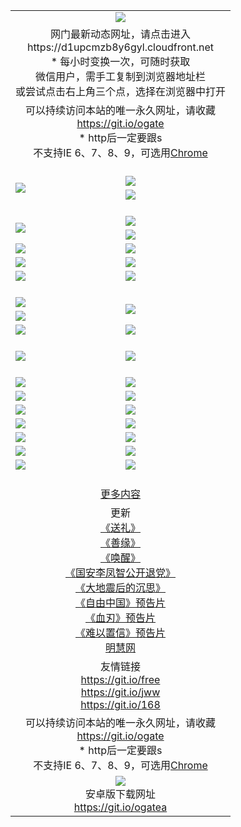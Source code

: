 ﻿<table>
  <tr></tr>
  <tr><td colspan=2 align=center><img src="https://cloud.githubusercontent.com/assets/11880933/13434984/f430fae2-e012-11e5-814f-c2df1e82b247.jpg" /></td></tr>
  <tr><td colspan=2 align=center>网门最新动态网址，请点击进入
<br>https://d1upcmzb8y6gyl.cloudfront.net
    <br/>* 每小时变换一次，可随时获取<br/>微信用户，需手工复制到浏览器地址栏<br>或尝试点击右上角三个点，选择在浏览器中打开
    <!--br>* IE6打开动态网址须在选项中勾选TLS 1.0--></td>
  </tr>
  <tr>
    <td colspan=2 align=center>可以持续访问本站的唯一永久网址，请收藏<br/><a href="https://git.io/ogate" target="_blank">https://git.io/ogate</a><br/>* http后一定要跟s<br/>不支持IE 6、7、8、9，可选用<a href="https://d1upcmzb8y6gyl.cloudfront.net/ogUP.aspx?name=0ChromePortable.zip">Chrome</a></td>
  </tr>
  <tr height="20">
  <tr>
    <td rowspan=2><a href="https://d1upcmzb8y6gyl.cloudfront.net/ogUP.aspx?name=11DKC.mp4&list=11DKC" target="_blank"><img src="https://d1upcmzb8y6gyl.cloudfront.net/Up/11DKC1.jpg" /></a></td> 
    <td><div><a href="https://d1upcmzb8y6gyl.cloudfront.net/ogUP.aspx?name=LRWS.mp4&list=LRWS" target="_blank"><img src="https://d1upcmzb8y6gyl.cloudfront.net/Up/LRWS.jpg" /></a></td>
   </tr>
  <tr>
    <td><a href="https://d1upcmzb8y6gyl.cloudfront.net/ogView.aspx" target="_blank"><img src="https://d1upcmzb8y6gyl.cloudfront.net/Up/11TGKDY.jpg" /></a></td>
  </tr>
  <tr height="20">
  <tr>
    <td rowspan=2><a href="https://d1upcmzb8y6gyl.cloudfront.net/ogUP.aspx?name=4EE/DJ.mp4&list=4EEDJ" target="_blank"><img src="https://d1upcmzb8y6gyl.cloudfront.net/Up/4EE/DJ_140.jpg"/></a></td>
    <td><a href="https://d1upcmzb8y6gyl.cloudfront.net/ogUP.aspx?name=4EE/ZG.mp4&list=4EEZG" target="_blank"><img src="https://d1upcmzb8y6gyl.cloudfront.net/Up/4EE/ZG0.jpg"/></a></td>
    <!--td><a href="https://d1upcmzb8y6gyl.cloudfront.net/ogUP.aspx?name=4EE/HQ.mp4&list=4EEHQ" target="_blank"><img src="https://d1upcmzb8y6gyl.cloudfront.net/Up/4EE/HQ0.jpg"/></a></td-->
  </tr>
  <tr>
    <td><a href="https://d1upcmzb8y6gyl.cloudfront.net/ogUP.aspx?name=4EE/QQ.mp4&list=4EEQQ" target="_blank"><img src="https://d1upcmzb8y6gyl.cloudfront.net/Up/4EE/QQ0.jpg"/></a></td>
  </tr>
            <tr>
                <td><a href="https://d1upcmzb8y6gyl.cloudfront.net/ogUP.aspx?name=4EE/HD.mp4&list=4EEHD" target="_blank"><img src="https://d1upcmzb8y6gyl.cloudfront.net/Up/4EE/HD0.jpg"/></a></td>
                <td><a href="https://d1upcmzb8y6gyl.cloudfront.net/ogUP.aspx?name=4EE/GX.mp4&list=4EEGX" target="_blank"><img src="https://d1upcmzb8y6gyl.cloudfront.net/Up/4EE/GX0.jpg"/></a></td>
            </tr>
            <tr>
                <td><a href="https://d1upcmzb8y6gyl.cloudfront.net/ogUP.aspx?name=4EE/TX.mp4&list=4EETX" target="_blank"><img src="https://d1upcmzb8y6gyl.cloudfront.net/Up/4EE/TX0.jpg"/></a></td>
                <td><a href="https://d1upcmzb8y6gyl.cloudfront.net/ogUP.aspx?name=4EE/WZ.mp4&list=4EEWZ" target="_blank"><img src="https://d1upcmzb8y6gyl.cloudfront.net/Up/4EE/WZ0.jpg"/></a></td>
            </tr>
  <tr>
    <td><a href="https://d1upcmzb8y6gyl.cloudfront.net/onCO.aspx?ob=600%CA%C2%CE%EF&op=%D4%F6%C9%BE%B8%C4&args=WH1~%23%C0%E0%D0%CD6%D0%C2%CE%C5%7c%23%C0%E0%D0%CD6%C6%C0%C2%DB" target="_blank"><img src="https://d1upcmzb8y6gyl.cloudfront.net/Up/0WZ.jpg" /></a></td>
    <td><a href="https://d1upcmzb8y6gyl.cloudfront.net/onCO.aspx?ob=600%CA%C2%CE%EF&op=%D4%F6%C9%BE%B8%C4&args=WH1~%23%D3%C3%BB%A7" target="_blank"><img src="https://d1upcmzb8y6gyl.cloudfront.net/Up/0WB.jpg" /></a></td>
  </tr>
  <tr height="20">
  <tr>
    <td><a href="https://d1upcmzb8y6gyl.cloudfront.net/ogUP.aspx?name=JQR.mp4&count=2" target="_blank"><img src="https://d1upcmzb8y6gyl.cloudfront.net/Up/JQR.jpg" /></a></td>   
    <td rowspan=2><a href="https://d1upcmzb8y6gyl.cloudfront.net/ogUP.aspx?name=JP.mp4&count=9" target="_blank"><img src="https://d1upcmzb8y6gyl.cloudfront.net/Up/JP.jpg" /></td>
  </tr>
  <tr>
    <td><a href="https://d1upcmzb8y6gyl.cloudfront.net/ogUP.aspx?name=WH.mp4" target="_blank"><img src="https://d1upcmzb8y6gyl.cloudfront.net/Up/WH.jpg" /></a></td>
  </tr>
  <tr>
    <td><a href="https://d1upcmzb8y6gyl.cloudfront.net/ogUP.aspx?name=SSZJ.mp4&list=SSZJ" target="_blank"><img src="https://d1upcmzb8y6gyl.cloudfront.net/Up/SSZJ.jpg" /></a></td>
    <td><a href="https://d1upcmzb8y6gyl.cloudfront.net/ogUP.aspx?name=WLSH.mp4&count=2" target="_blank"><img src="https://d1upcmzb8y6gyl.cloudfront.net/Up/WLSH.jpg" /></a</td>
  </tr>
  <tr height="20">
  <tr>
    <td><a href="https://d1upcmzb8y6gyl.cloudfront.net/ogUP.aspx?name=ZY.mp4&count=2015|16" target="_blank"><img src="https://d1upcmzb8y6gyl.cloudfront.net/Up/ZY.jpg" /></a</td>
    <td><a href="https://d1upcmzb8y6gyl.cloudfront.net/ogUP.aspx?name=XTFY.mp4&count=B|2,A|24" target="_blank"><img src="https://d1upcmzb8y6gyl.cloudfront.net/Up/XTFY.jpg" /></a></td>
  </tr>
  <tr height="20">
  </tr>
  <!--tr>
    <td><a href="https://d1upcmzb8y6gyl.cloudfront.net/ogUP.aspx?name=4EE/GX.mp4&list=4EEGX" target="_blank"><img src="https://d1upcmzb8y6gyl.cloudfront.net/Up/4EE/GX0.jpg"/></a></td>
    <td><a href="https://d1upcmzb8y6gyl.cloudfront.net/ogUP.aspx?name=4EE/HD.mp4&list=4EEHD" target="_blank"><img src="https://d1upcmzb8y6gyl.cloudfront.net/Up/4EE/HD0.jpg"/></a></td>
  </tr>
  <tr>
    <td><a href="https://d1upcmzb8y6gyl.cloudfront.net/ogUP.aspx?name=4EE/TX.mp4&list=4EETX" target="_blank"><img src="https://d1upcmzb8y6gyl.cloudfront.net/Up/4EE/TX0.jpg"/></a></td>
    <td><a href="https://d1upcmzb8y6gyl.cloudfront.net/ogUP.aspx?name=4EE/WZ.mp4&list=4EEWZ" target="_blank"><img src="https://d1upcmzb8y6gyl.cloudfront.net/Up/4EE/WZ0.jpg"/></a></td>
  </tr-->
  <tr>
    <td><a href="https://d1upcmzb8y6gyl.cloudfront.net/onUP.aspx?name=https://du172fz170yac.cloudfront.net/" target="_blank"><img src="https://d1upcmzb8y6gyl.cloudfront.net/Up/0DTW.jpg"/></a></td>
    <td><a href="https://d1upcmzb8y6gyl.cloudfront.net/onUP.aspx?name=https://d240ns8up8earz.cloudfront.net/acenter/" target="_blank"><img src="https://d1upcmzb8y6gyl.cloudfront.net/Up/0TDW.jpg" /></a></td>
  </tr>
  <tr>
    <td><a href="https://d1upcmzb8y6gyl.cloudfront.net/onUP.aspx?name=https://d4508d6vomz2p.cloudfront.net/gb/nsc413.htm" target="_blank"><img src="https://d1upcmzb8y6gyl.cloudfront.net/Up/0DJY.jpg" /></a></td>
    <td><a href="https://d1upcmzb8y6gyl.cloudfront.net/onUP.aspx?name=https://d4apjbhkuxer1.cloudfront.net/xtr/gb/prog204.html" target="_blank"><img src="https://d1upcmzb8y6gyl.cloudfront.net/Up/0XTR.jpg" /></a></td>
  </tr>
  <tr>
    <td><a href="https://d1upcmzb8y6gyl.cloudfront.net/onUP.aspx?name=https://d3aj00iefsmfgc.cloudfront.net/" target="_blank"><img src="https://d1upcmzb8y6gyl.cloudfront.net/Up/0MHW.jpg" /></a></td>
    <td><a href="https://d1upcmzb8y6gyl.cloudfront.net/onUP.aspx?name=https://d20wz7qt14x5d2.cloudfront.net/" target="_blank"><img src="https://d1upcmzb8y6gyl.cloudfront.net/Up/0ZJW.jpg" /></a></td>
  </tr>
  <tr>
    <td><a href="https://d1upcmzb8y6gyl.cloudfront.net/ogUP.aspx?name=0FG.zip" target="_blank"><img src="https://d1upcmzb8y6gyl.cloudfront.net/Up/0FG.jpg" /></a></td>
    <td><a href="https://d1upcmzb8y6gyl.cloudfront.net/ogUP.aspx?name=0FGA.apk" target="_blank"><img src="https://d1upcmzb8y6gyl.cloudfront.net/Up/0FGA.jpg" /></a></td>
  </tr>
  <tr>
    <td><a href="https://d1upcmzb8y6gyl.cloudfront.net/ogUP.aspx?name=0U.zip" target="_blank"><img src="https://d1upcmzb8y6gyl.cloudfront.net/Up/0U.jpg" /></a></td>
    <td><a href="https://d1upcmzb8y6gyl.cloudfront.net/ogUP.aspx?name=0UA.apk" target="_blank"><img src="https://d1upcmzb8y6gyl.cloudfront.net/Up/0UA.jpg" /></a></td>
  </tr>
  <tr>
    <td><a href="https://d1upcmzb8y6gyl.cloudfront.net/ogUP.aspx?name=0iPPOTV.zip" target="_blank"><img src="https://d1upcmzb8y6gyl.cloudfront.net/Up/0iPPOTV.jpg" /></a></td>
    <td><a href="https://d1upcmzb8y6gyl.cloudfront.net/ogUP.aspx?name=0iNTD.apk" target="_blank"><img src="https://d1upcmzb8y6gyl.cloudfront.net/Up/0iNTD.jpg" /></a></td>
  </tr>
  <!--tr>
    <td><a href="https://d1upcmzb8y6gyl.cloudfront.net/ogNice.aspx" target="_blank"><img src="https://d1upcmzb8y6gyl.cloudfront.net/Up/0WCYY.jpg" /></a></td>
    <td><a href="https://d1upcmzb8y6gyl.cloudfront.net/onCO.aspx?list=XWPL&mode=m" target="_blank"><img src="https://d1upcmzb8y6gyl.cloudfront.net/Up/0WZTT.jpg" /></a></td> 
  </tr-->
  <tr>
    <td><a href="https://d1upcmzb8y6gyl.cloudfront.net/ogDY.aspx" target="_blank"><img src="https://d1upcmzb8y6gyl.cloudfront.net/Up/0FK.jpg" /></a></td>
    <td><a href="https://d1upcmzb8y6gyl.cloudfront.net/ogST.aspx" target="_blank"><img src="https://d1upcmzb8y6gyl.cloudfront.net/Up/0ST.jpg" /></a></td> 
  </tr>
  <tr height="20">
  <tr>
    <td colspan=2 align=center><a href="https://d1upcmzb8y6gyl.cloudfront.net/ogNice.aspx">更多内容</a>
    </td>
  </tr>
  <tr>
    <td colspan=2 align=center>更新<br>
      <a href="https://d1upcmzb8y6gyl.cloudfront.net/ogUP.aspx?name=4ESL.mp4" target="_blank">《送礼》</a><br>
      <a href="https://d1upcmzb8y6gyl.cloudfront.net/ogUP.aspx?name=4ESY.mp4" target="_blank">《善缘》</a><br>
      <a href="https://d1upcmzb8y6gyl.cloudfront.net/ogUP.aspx?name=4EHX.mp4" target="_blank">《唤醒》</a><br>
      <a href="https://d1upcmzb8y6gyl.cloudfront.net/ogUP.aspx?name=4LFZ.mp4" target="_blank">《国安李凤智公开退党》</a><br>
      <a href="https://d1upcmzb8y6gyl.cloudfront.net/ogUP.aspx?name=4DDZHDCS.mp4" target="_blank">《大地震后的沉思》</a><br>
      <a href="https://d1upcmzb8y6gyl.cloudfront.net/ogUP.aspx?name=11ZYZG0.mp4" target="_blank">《自由中国》预告片</a><br>
      <a href="https://d1upcmzb8y6gyl.cloudfront.net/ogUP.aspx?name=11XR.mp4" target="_blank">《血刃》预告片</a><br>
      <a href="https://d1upcmzb8y6gyl.cloudfront.net/ogUP.aspx?name=11NYZX.mp4&count=2" target="_blank">《难以置信》预告片</a><br>
      <a href="https://d1upcmzb8y6gyl.cloudfront.net/onUP.aspx?name=https://www.minghui.org/" target="_blank">明慧网</a>
    </td>
  </tr>
  <tr>
    <td colspan=2 align=center>友情链接<br>
      <a href="https://git.io/free" target="_blank">https://git.io/free</a><br/>
      <a href="https://git.io/jww" target="_blank">https://git.io/jww</a><br/>
      <a href="https://git.io/168" target="_blank">https://git.io/168</a>
    </td>
  </tr>
  <tr>
    <td colspan=2 align=center>可以持续访问本站的唯一永久网址，请收藏<br/><a href="https://git.io/ogate" target="_blank">https://git.io/ogate</a><br/>* http后一定要跟s<br/>不支持IE 6、7、8、9，可选用<a href="https://d1upcmzb8y6gyl.cloudfront.net/ogUP.aspx?name=0ChromePortable.zip">Chrome</a></td>
  </tr>
  <tr>
    <td colspan=2 align=center><a href="https://d1upcmzb8y6gyl.cloudfront.net/ogUP.aspx?name=0oGate.apk" target="_blank"><img src="https://cloud.githubusercontent.com/assets/11880933/13720399/75e143ee-e842-11e5-9f0a-1421f423c80f.jpg" /></a><br>安卓版下载网址<br><a href="https://git.io/ogatea">https://git.io/ogatea</a></td>
  </tr>
  <!--tr>
    <td colspan=2 align=center>可能失效的动态网址
    </td>
  </tr-->
</table>
